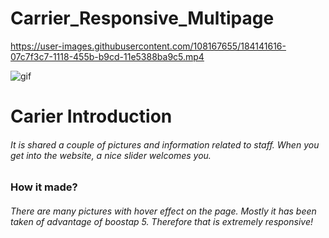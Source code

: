 # Carrier_Responsive_Multipage


https://user-images.githubusercontent.com/108167655/184141616-07c7f3c7-1118-455b-b9cd-11e5388ba9c5.mp4


![gif](carier.gif)

<h1>Carier Introduction
<h6>It is shared a couple of pictures and information related to staff. When you get into the website, a nice slider welcomes you.

<h3>How it made?
<h6>There are many pictures with hover effect on the page. Mostly it has been taken of advantage of boostap 5. Therefore that is extremely responsive!
